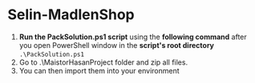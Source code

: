 # Selin-MadlenShop


1. **Run the PackSolution.ps1 script** using the **following command** after you open PowerShell window in the **script's root directory**  `.\PackSolution.ps1`
2. Go to .\MaistorHasanProject folder and zip all files. 
3. You can then import them into your environment

